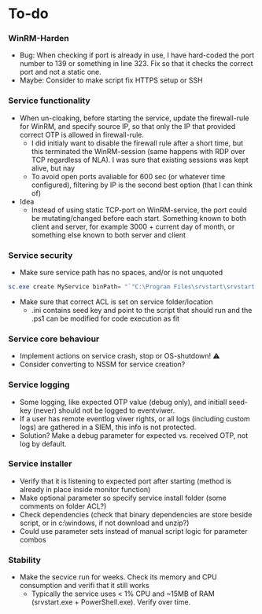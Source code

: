 # To-do

### WinRM-Harden
* Bug: When checking if port is already in use, I have hard-coded the port number to 139 or something in line 323. Fix so that it checks the correct port and not a static one.
* Maybe: Consider to make script fix HTTPS setup or SSH

### Service functionality
* When un-cloaking, before starting the service, update the firewall-rule for WinRM, and specify source IP, so that only the IP that provided correct OTP is allowed in firewall-rule.
  * I did initialy want to disable the firewall rule after a short time, but this terminated the WinRM-session (same happens with RDP over TCP regardless of NLA). I was sure that existing sessions was kept alive, but nay
  * To avoid open ports avaliable for 600 sec (or whatever time configured), filtering by IP is the second best option (that I can think of)
* Idea
  * Instead of using static TCP-port on WinRM-service, the port could be mutating/changed before each start. Something known to both client and server, for example 3000 + current day of month, or something else known to both server and client

### Service security
* Make sure service path has no spaces, and/or is not unquoted
```PowerShell
sc.exe create MyService binPath= "`"C:\Program Files\srvstart\srvstart.exe`" MyService"
```
* Make sure that correct ACL is set on service folder/location
  * .ini contains seed key and point to the script that should run and the .ps1 can be modified for code execution as fit

### Service core behaviour
* Implement actions on service crash, stop or OS-shutdown! ⚠️
* Consider converting to NSSM for service creation?

### Service logging
* Some logging, like expected OTP value (debug only), and initiall seed-key (never) should not be logged to eventviwer.
* If a user has remote eventlog viwer rights, or all logs (including custom logs) are gathered in a SIEM, this info is not protected.
* Solution? Make a debug parameter for expected vs. received OTP, not log by default.

### Service installer
* Verify that it is listening to expected port after starting (method is already in place inside monitor function)
* Make optional parameter so specify service install folder (some comments on folder ACL?)
* Check dependencies (check that binary dependencies are store beside script, or in c:\windows, if not download and unzip?)
* Could use parameter sets instead of manual script logic for parameter combos

### Stability
* Make the secvice run for weeks. Check its memory and CPU consumption and verifi that it still works
  * Typically the service uses < 1% CPU and ~15MB of RAM (srvstart.exe + PowerShell.exe). Verify over time.

